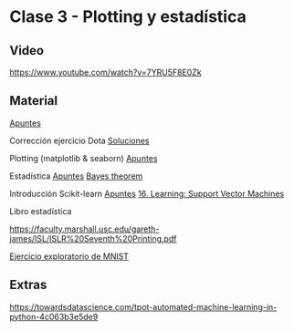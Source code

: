 # Clase 3 - Plotting y estadística

## Video
https://www.youtube.com/watch?v=7YRU5F8E0Zk

## Material
[Apuntes](https://github.com/lambdaclass/data_etudes/tree/master/clases/clase_3)

Corrección ejercicio Dota  [Soluciones](https://gist.github.com/metdinov/f8b87c7ae9e600ffcaff0f1a305d6f2e)

Plotting (matplotlib & seaborn)
[Apuntes](https://github.com/lambdaclass/data_etudes/blob/master/clases/clase_3/clase_3_plotting.ipynb)

Estadística 
[Apuntes](https://github.com/lambdaclass/data_etudes/blob/master/clases/clase_3/clase_3_estadistica.ipynb)
[Bayes theorem](https://www.youtube.com/watch?v=HZGCoVF3YvM)

Introducción Scikit-learn 
[Apuntes](https://github.com/lambdaclass/data_etudes/blob/master/clases/clase_3/clase_3_scikit_intro.ipynb)
[16. Learning: Support Vector Machines](https://www.youtube.com/watch?v=_PwhiWxHK8o&t=1s)

Libro estadística

https://faculty.marshall.usc.edu/gareth-james/ISL/ISLR%20Seventh%20Printing.pdf


[Ejercicio exploratorio de MNIST](https://github.com/lambdaclass/data_etudes/blob/master/clases/clase_3/clase_3_ejercicio_MNIST.ipynb)



## Extras
https://towardsdatascience.com/tpot-automated-machine-learning-in-python-4c063b3e5de9

